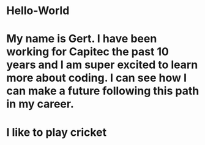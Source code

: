 # Hello-World
# My name is Gert. I have been working for Capitec the past 10 years and I am super excited to learn more about coding. I can see how I can make a future following this path in my career.
# I like to play cricket

